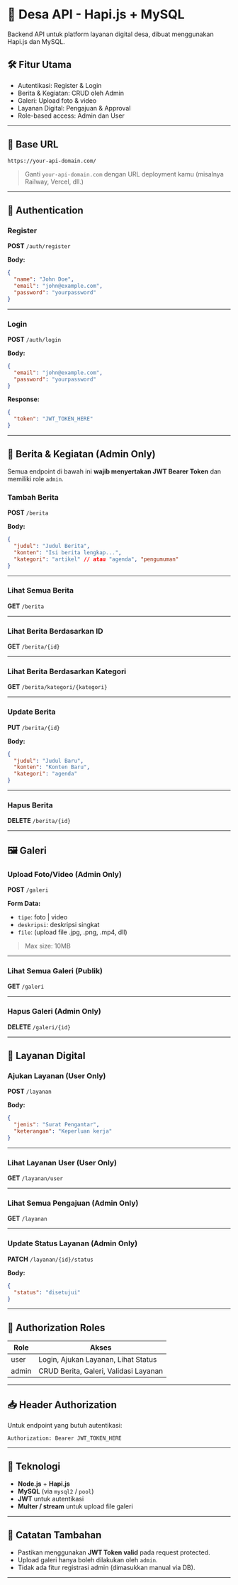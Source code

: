 # 📡 Desa API - Hapi.js + MySQL

Backend API untuk platform layanan digital desa, dibuat menggunakan Hapi.js dan MySQL.

## 🛠️ Fitur Utama

- Autentikasi: Register & Login
- Berita & Kegiatan: CRUD oleh Admin
- Galeri: Upload foto & video
- Layanan Digital: Pengajuan & Approval
- Role-based access: Admin dan User

---

## 📌 Base URL

```
https://your-api-domain.com/
```

> Ganti `your-api-domain.com` dengan URL deployment kamu (misalnya Railway, Vercel, dll.)

---

## 🔐 Authentication

### Register
**POST** `/auth/register`

**Body:**
```json
{
  "name": "John Doe",
  "email": "john@example.com",
  "password": "yourpassword"
}
```

---

### Login  
**POST** `/auth/login`

**Body:**
```json
{
  "email": "john@example.com",
  "password": "yourpassword"
}
```

**Response:**
```json
{
  "token": "JWT_TOKEN_HERE"
}
```

---

## 📰 Berita & Kegiatan (Admin Only)

Semua endpoint di bawah ini **wajib menyertakan JWT Bearer Token** dan memiliki role `admin`.

### Tambah Berita
**POST** `/berita`

**Body:**
```json
{
  "judul": "Judul Berita",
  "konten": "Isi berita lengkap...",
  "kategori": "artikel" // atau "agenda", "pengumuman"
}
```

---

### Lihat Semua Berita
**GET** `/berita`

---

### Lihat Berita Berdasarkan ID
**GET** `/berita/{id}`

---

### Lihat Berita Berdasarkan Kategori
**GET** `/berita/kategori/{kategori}`

---

### Update Berita
**PUT** `/berita/{id}`

**Body:**
```json
{
  "judul": "Judul Baru",
  "konten": "Konten Baru",
  "kategori": "agenda"
}
```

---

### Hapus Berita
**DELETE** `/berita/{id}`

---

## 🖼️ Galeri

### Upload Foto/Video (Admin Only)
**POST** `/galeri`

**Form Data:**
- `tipe`: foto | video
- `deskripsi`: deskripsi singkat
- `file`: (upload file .jpg, .png, .mp4, dll)

> Max size: 10MB

---

### Lihat Semua Galeri (Publik)
**GET** `/galeri`

---

### Hapus Galeri (Admin Only)
**DELETE** `/galeri/{id}`

---

## 🧾 Layanan Digital

### Ajukan Layanan (User Only)
**POST** `/layanan`

**Body:**
```json
{
  "jenis": "Surat Pengantar",
  "keterangan": "Keperluan kerja"
}
```

---

### Lihat Layanan User (User Only)
**GET** `/layanan/user`

---

### Lihat Semua Pengajuan (Admin Only)
**GET** `/layanan`

---

### Update Status Layanan (Admin Only)
**PATCH** `/layanan/{id}/status`

**Body:**
```json
{
  "status": "disetujui"
}
```

---

## 🧾 Authorization Roles

| Role  | Akses                                 |
|-------|----------------------------------------|
| user  | Login, Ajukan Layanan, Lihat Status    |
| admin | CRUD Berita, Galeri, Validasi Layanan  |

---

## 📥 Header Authorization

Untuk endpoint yang butuh autentikasi:
```http
Authorization: Bearer JWT_TOKEN_HERE
```

---

## 🚀 Teknologi

- **Node.js** + **Hapi.js**
- **MySQL** (via `mysql2` / `pool`)
- **JWT** untuk autentikasi
- **Multer / stream** untuk upload file galeri

---

## 📌 Catatan Tambahan

- Pastikan menggunakan **JWT Token valid** pada request protected.
- Upload galeri hanya boleh dilakukan oleh `admin`.
- Tidak ada fitur registrasi admin (dimasukkan manual via DB).

---
